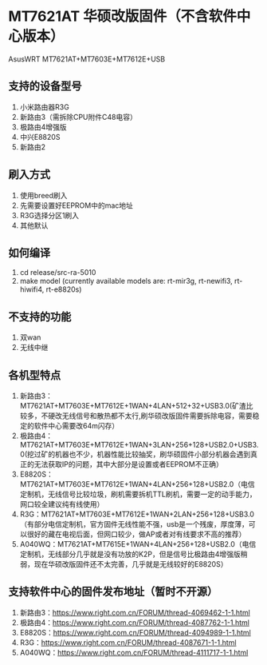# MT7621AT 华硕改版固件（不含软件中心版本）
AsusWRT MT7621AT+MT7603E+MT7612E+USB

## 支持的设备型号
1. 小米路由器R3G
2. 新路由3（需拆除CPU附件C48电容）
3. 极路由4增强版
4. 中兴E8820S
5. 新路由2

## 刷入方式
1. 使用breed刷入
2. 先需要设置好EEPROM中的mac地址
3. R3G选择分区1刷入
4. 其他默认

## 如何编译
1. cd release/src-ra-5010
2. make model (currently available models are: rt-mir3g, rt-newifi3, rt-hiwifi4, rt-e8820s)

## 不支持的功能
1. 双wan
2. 无线中继

## 各机型特点
1. 新路由3：MT7621AT+MT7603E+MT7612E+1WAN+4LAN+512+32+USB3.0(矿渣比较多，不硬改无线信号和散热都不太行,刷华硕改版固件需要拆除电容，需要稳定的软件中心需要改64m闪存）
2. 极路由4：MT7621AT+MT7603E+MT7612E+1WAN+3LAN+256+128+USB2.0+USB3.0(挖过矿的机器也不少，机器性能比较抽奖，刷华硕固件小部分机器会遇到真正的无法获取IP的问题，其中大部分是设置或者EEPROM不正确）
3. E8820S：MT7621AT+MT7603E+MT7612E+1WAN+4LAN+256+128+USB2.0（电信定制机，无线信号比较垃圾，刷机需要拆机TTL刷机，需要一定的动手能力，网口较全建议纯有线使用）
4. R3G：MT7621AT+MT7603E+MT7612E+1WAN+2LAN+256+128+USB3.0（有部分电信定制机，官方固件无线性能不强，usb是一个残废，厚度薄，可以很好的藏在电视后面，但网口较少，做AP或者对有线要求不高的推荐）
5. A040WQ：MT7621AT+MT7615E+1WAN+4LAN+256+128+USB2.0（电信定制机，无线部分几乎就是没有功放的K2P，但是信号比极路由4增强版稍弱，现在华硕改版固件还不太完善，几乎就是无线较好的E8820S）

## 支持软件中心的固件发布地址（暂时不开源）
1. 新路由3：https://www.right.com.cn/FORUM/thread-4069462-1-1.html
2. 极路由4：https://www.right.com.cn/FORUM/thread-4087762-1-1.html
3. E8820S：https://www.right.com.cn/FORUM/thread-4094989-1-1.html
4. R3G：https://www.right.com.cn/FORUM/thread-4087671-1-1.html
5. A040WQ：https://www.right.com.cn/FORUM/thread-4111717-1-1.html
